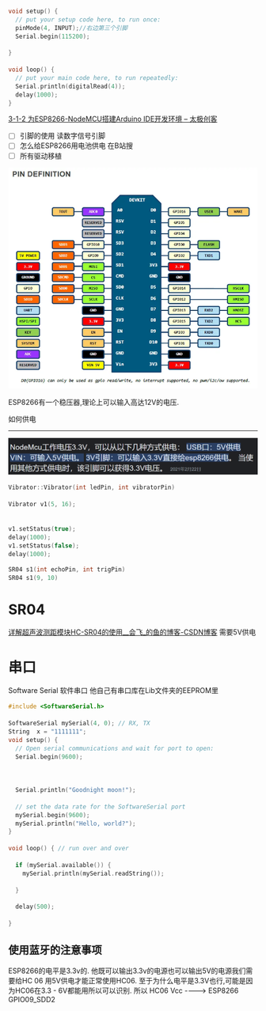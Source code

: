 ```c++

void setup() {
  // put your setup code here, to run once:
  pinMode(4, INPUT);//右边第三个引脚
  Serial.begin(115200);

}

void loop() {
  // put your main code here, to run repeatedly:
  Serial.println(digitalRead(4));
  delay(1000);
}
```

[3-1-2 为ESP8266-NodeMCU搭建Arduino IDE开发环境 – 太极创客](http://www.taichi-maker.com/homepage/esp8266-nodemcu-iot/iot-c/nodemcu-arduino-ide/)



- [ ] 引脚的使用 读数字信号引脚
- [ ] 怎么给ESP8266用电池供电 在B站搜
- [ ] 所有驱动移植

![引脚图](assets/Pasted%20image%2020230705085500.png)

ESP8266有一个稳压器,理论上可以输入高达12V的电压.

如何供电
___
![](assets/截图_20230713101232.png)


```c++
Vibrator::Vibrator(int ledPin, int vibratorPin)

Vibrator v1(5, 16);


v1.setStatus(true);
delay(1000);
v1.setStatus(false);
delay(1000);
```

```c++
SR04 s1(int echoPin, int trigPin)
SR04 s1(9, 10)

```

# SR04
[详解超声波测距模块HC-SR04的使用\_\_会飞\_的鱼的博客-CSDN博客](https://blog.csdn.net/lin5103151/article/details/102767115)
需要5V供电


# 串口
Software Serial 软件串口
他自己有串口库在Lib文件夹的EEPROM里
```c++
#include <SoftwareSerial.h>

SoftwareSerial mySerial(4, 0); // RX, TX
String  x = "1111111";
void setup() {
  // Open serial communications and wait for port to open:
  Serial.begin(9600);



  Serial.println("Goodnight moon!");

  // set the data rate for the SoftwareSerial port
  mySerial.begin(9600);
  mySerial.println("Hello, world?");
}

void loop() { // run over and over

  if (mySerial.available()) {
    mySerial.println(mySerial.readString());

  }

  delay(500);

}
```
## 使用蓝牙的注意事项
ESP8266的电平是3.3v的. 
他既可以输出3.3v的电源也可以输出5V的电源我们需要给HC 06 用5V供电才能正常使用HC06.
至于为什么电平是3.3V也行,可能是因为HC06在3.3 - 6V都能用所以可以识别.
所以
HC06 Vcc  ---->   ESP8266 GPIO09_SDD2